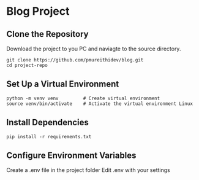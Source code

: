 # Blog Project

## Clone the Repository
Download the project to you PC and naviagte to the source directory.
```
git clone https://github.com/pmureithidev/blog.git
cd project-repo
```
## Set Up a Virtual Environment
```
python -m venv venv         # Create virtual environment
source venv/bin/activate    # Activate the virtual environment Linux
```
## Install Dependencies
```
pip install -r requirements.txt
```
## Configure Environment Variables
Create a .env file in the project folder
Edit .env with your settings
